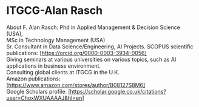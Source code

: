 # ITGCG-Alan Rasch

 About F. Alan Rasch:
 Phd in Applied Management & Decision Science (USA),<br/>
 MSc in Technology Management (USA)<br/>
 Sr. Consultant in Data Science/Engineering, AI Projects.
 SCOPUS scientific publications: [https://orcid.org/0000-0003-3934-0056]<br/>
Giving seminars at various universities on various topics, such as AI applications in business environment.<br/>
Consulting global clients at ITGCG in the U.K.<br/>
Amazon publications: [https://www.amazon.com/stores/author/B08127S8M6]<br/>
Google Scholars profile: [https://scholar.google.co.uk/citations?user=ChoxWXUAAAAJ&hl=en]<br/>


